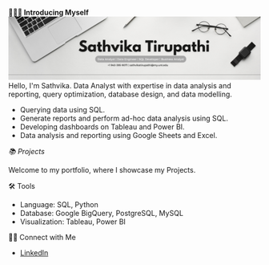 **🙋🏻‍♀️ Introducing Myself**
![image_alt](https://github.com/Sathvika-Tirupathi/Sathvika-Tirupathi/blob/dbbc9f963d6d759c5d37e22a0b85f754bbc3c0a8/Grey%20Minimalist%20Corporate%20Personal%20Profile%20LinkedIn%20Banner.png)
Hello, I'm Sathvika. Data Analyst with expertise in data analysis and reporting, query optimization, database design, and data modelling.
- Querying data using SQL.
- Generate reports and perform ad-hoc data analysis using SQL.
- Developing dashboards on Tableau and Power BI.
- Data analysis and reporting using Google Sheets and Excel.

  
*📚 Projects*

Welcome to my portfolio, where I showcase my Projects.

🛠️ Tools
- Language: SQL, Python
- Database: Google BigQuery, PostgreSQL, MySQL
- Visualization: Tableau, Power BI
  
👋🏻 Connect with Me
- [LinkedIn](https://www.linkedin.com/in/tirupathisathvika/)
